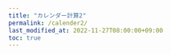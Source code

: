 ```yaml
---
title: "カレンダー計算2"
permalink: /calender2/
last_modified_at: 2022-11-27T08:00:00+09:00
toc: true
---
```

